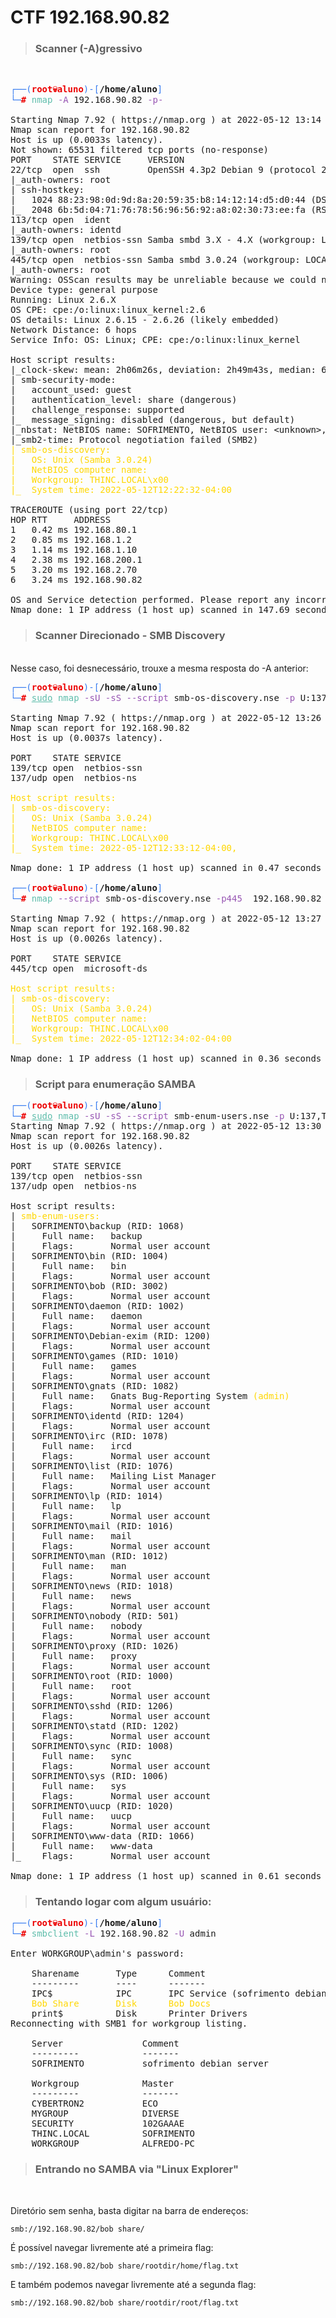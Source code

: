 # CTF 192.168.90.82

>### **Scanner (-A)gressivo** 
<br>

<pre>
<font color="#367BF0">┌──(</font><font color="#EC0101"><b>root💀aluno</b></font><font color="#367BF0">)-[</font><b>/home/aluno</b><font color="#367BF0">]</font>
<font color="#367BF0">└─</font><font color="#EC0101"><b>#</b></font> <font color="#5EBDAB">nmap</font> <font color="#9755B3">-A</font> 192.168.90.82 <font color="#9755B3">-p-</font>                                                                                                                                                                                                          <br>
Starting Nmap 7.92 ( https://nmap.org ) at 2022-05-12 13:14 -03
Nmap scan report for 192.168.90.82
Host is up (0.0033s latency).
Not shown: 65531 filtered tcp ports (no-response)
PORT    STATE SERVICE     VERSION
22/tcp  open  ssh         OpenSSH 4.3p2 Debian 9 (protocol 2.0)
|_auth-owners: root
| ssh-hostkey: 
|   1024 88:23:98:0d:9d:8a:20:59:35:b8:14:12:14:d5:d0:44 (DSA)
|_  2048 6b:5d:04:71:76:78:56:96:56:92:a8:02:30:73:ee:fa (RSA)
113/tcp open  ident
|_auth-owners: identd
139/tcp open  netbios-ssn Samba smbd 3.X - 4.X (workgroup: LOCAL)
|_auth-owners: root
445/tcp open  netbios-ssn Samba smbd 3.0.24 (workgroup: LOCAL)
|_auth-owners: root
Warning: OSScan results may be unreliable because we could not find at least 1 open and 1 closed port
Device type: general purpose
Running: Linux 2.6.X
OS CPE: cpe:/o:linux:linux_kernel:2.6
OS details: Linux 2.6.15 - 2.6.26 (likely embedded)
Network Distance: 6 hops
Service Info: OS: Linux; CPE: cpe:/o:linux:linux_kernel

Host script results:
|_clock-skew: mean: 2h06m26s, deviation: 2h49m43s, median: 6m25s
| smb-security-mode: 
|   account_used: guest
|   authentication_level: share (dangerous)
|   challenge_response: supported
|_  message_signing: disabled (dangerous, but default)
|_nbstat: NetBIOS name: SOFRIMENTO, NetBIOS user: &lt;unknown&gt;, NetBIOS MAC: &lt;unknown&gt; (unknown)
|_smb2-time: Protocol negotiation failed (SMB2)
<font color="GOLD">| smb-os-discovery: 
|   OS: Unix (Samba 3.0.24)
|   NetBIOS computer name: 
|   Workgroup: THINC.LOCAL\x00
|_  System time: 2022-05-12T12:22:32-04:00</font>

TRACEROUTE (using port 22/tcp)
HOP RTT     ADDRESS
1   0.42 ms 192.168.80.1
2   0.85 ms 192.168.1.2
3   1.14 ms 192.168.1.10
4   2.38 ms 192.168.200.1
5   3.20 ms 192.168.2.70
6   3.24 ms 192.168.90.82

OS and Service detection performed. Please report any incorrect results at https://nmap.org/submit/ .
Nmap done: 1 IP address (1 host up) scanned in 147.69 seconds
</pre>

>### **Scanner Direcionado - SMB Discovery** 
<br>
Nesse caso, foi desnecessário, trouxe a mesma resposta do -A anterior:


<pre><font color="#367BF0">┌──(</font><font color="#EC0101"><b>root💀aluno</b></font><font color="#367BF0">)-[</font><b>/home/aluno</b><font color="#367BF0">]</font>
<font color="#367BF0">└─</font><font color="#EC0101"><b>#</b></font> <font color="#5EBDAB"><u style="text-decoration-style:single">sudo</u></font> <font color="#5EBDAB">nmap</font> <font color="#9755B3">-sU</font> <font color="#9755B3">-sS</font> <font color="#9755B3">--script</font> smb-os-discovery.nse <font color="#9755B3">-p</font> U:137,T:139 192.168.90.82

Starting Nmap 7.92 ( https://nmap.org ) at 2022-05-12 13:26 -03
Nmap scan report for 192.168.90.82
Host is up (0.0037s latency).

PORT    STATE SERVICE
139/tcp open  netbios-ssn
137/udp open  netbios-ns

<font color="GOLD">Host script results:
| smb-os-discovery: 
|   OS: Unix (Samba 3.0.24)
|   NetBIOS computer name: 
|   Workgroup: THINC.LOCAL\x00
|_  System time: 2022-05-12T12:33:12-04:00,</font>

Nmap done: 1 IP address (1 host up) scanned in 0.47 seconds
                                                                                                                                                                                                                                               
<font color="#367BF0">┌──(</font><font color="#EC0101"><b>root💀aluno</b></font><font color="#367BF0">)-[</font><b>/home/aluno</b><font color="#367BF0">]</font>
<font color="#367BF0">└─</font><font color="#EC0101"><b>#</b></font> <font color="#5EBDAB">nmap</font> <font color="#9755B3">--script</font> smb-os-discovery.nse <font color="#9755B3">-p445</font>  192.168.90.82

Starting Nmap 7.92 ( https://nmap.org ) at 2022-05-12 13:27 -03
Nmap scan report for 192.168.90.82
Host is up (0.0026s latency).

PORT    STATE SERVICE
445/tcp open  microsoft-ds

<font color="GOLD">Host script results:
| smb-os-discovery: 
|   OS: Unix (Samba 3.0.24)
|   NetBIOS computer name: 
|   Workgroup: THINC.LOCAL\x00
|_  System time: 2022-05-12T12:34:02-04:00</font>

Nmap done: 1 IP address (1 host up) scanned in 0.36 seconds
</pre>

>### **Script para enumeração SAMBA**

<pre><font color="#367BF0">┌──(</font><font color="#EC0101"><b>root💀aluno</b></font><font color="#367BF0">)-[</font><b>/home/aluno</b><font color="#367BF0">]</font>
<font color="#367BF0">└─</font><font color="#EC0101"><b>#</b></font> <font color="#5EBDAB"><u style="text-decoration-style:single">sudo</u></font> <font color="#5EBDAB">nmap</font> <font color="#9755B3">-sU</font> <font color="#9755B3">-sS</font> <font color="#9755B3">--script</font> smb-enum-users.nse <font color="#9755B3">-p</font> U:137,T:139 192.168.90.82 
Starting Nmap 7.92 ( https://nmap.org ) at 2022-05-12 13:30 -03
Nmap scan report for 192.168.90.82
Host is up (0.0026s latency).

PORT    STATE SERVICE
139/tcp open  netbios-ssn
137/udp open  netbios-ns

Host script results:
| <font color="GOLD">smb-enum-users: </font>
|   SOFRIMENTO\backup (RID: 1068)
|     Full name:   backup
|     Flags:       Normal user account
|   SOFRIMENTO\bin (RID: 1004)
|     Full name:   bin
|     Flags:       Normal user account
|   SOFRIMENTO\bob (RID: 3002)
|     Flags:       Normal user account
|   SOFRIMENTO\daemon (RID: 1002)
|     Full name:   daemon
|     Flags:       Normal user account
|   SOFRIMENTO\Debian-exim (RID: 1200)
|     Flags:       Normal user account
|   SOFRIMENTO\games (RID: 1010)
|     Full name:   games
|     Flags:       Normal user account
|   SOFRIMENTO\gnats (RID: 1082)
|     Full name:   Gnats Bug-Reporting System <font color="GOLD">(admin)</font>
|     Flags:       Normal user account
|   SOFRIMENTO\identd (RID: 1204)
|     Flags:       Normal user account
|   SOFRIMENTO\irc (RID: 1078)
|     Full name:   ircd
|     Flags:       Normal user account
|   SOFRIMENTO\list (RID: 1076)
|     Full name:   Mailing List Manager
|     Flags:       Normal user account
|   SOFRIMENTO\lp (RID: 1014)
|     Full name:   lp
|     Flags:       Normal user account
|   SOFRIMENTO\mail (RID: 1016)
|     Full name:   mail
|     Flags:       Normal user account
|   SOFRIMENTO\man (RID: 1012)
|     Full name:   man
|     Flags:       Normal user account
|   SOFRIMENTO\news (RID: 1018)
|     Full name:   news
|     Flags:       Normal user account
|   SOFRIMENTO\nobody (RID: 501)
|     Full name:   nobody
|     Flags:       Normal user account
|   SOFRIMENTO\proxy (RID: 1026)
|     Full name:   proxy
|     Flags:       Normal user account
|   SOFRIMENTO\root (RID: 1000)
|     Full name:   root
|     Flags:       Normal user account
|   SOFRIMENTO\sshd (RID: 1206)
|     Flags:       Normal user account
|   SOFRIMENTO\statd (RID: 1202)
|     Flags:       Normal user account
|   SOFRIMENTO\sync (RID: 1008)
|     Full name:   sync
|     Flags:       Normal user account
|   SOFRIMENTO\sys (RID: 1006)
|     Full name:   sys
|     Flags:       Normal user account
|   SOFRIMENTO\uucp (RID: 1020)
|     Full name:   uucp
|     Flags:       Normal user account
|   SOFRIMENTO\www-data (RID: 1066)
|     Full name:   www-data
|_    Flags:       Normal user account

Nmap done: 1 IP address (1 host up) scanned in 0.61 seconds
</pre>

>### **Tentando logar com algum usuário:**

<pre><font color="#367BF0">┌──(</font><font color="#EC0101"><b>root💀aluno</b></font><font color="#367BF0">)-[</font><b>/home/aluno</b><font color="#367BF0">]</font>
<font color="#367BF0">└─</font><font color="#EC0101"><b>#</b></font> <font color="#5EBDAB">smbclient</font> <font color="#9755B3">-L</font> 192.168.90.82 <font color="#9755B3">-U</font> admin                                                     

Enter WORKGROUP\admin&apos;s password: 

	Sharename       Type      Comment
	---------       ----      -------
	IPC$            IPC       IPC Service (sofrimento debian server)
	<font color="GOLD">Bob Share       Disk      Bob Docs</font>
	print$          Disk      Printer Drivers
Reconnecting with SMB1 for workgroup listing.

	Server               Comment
	---------            -------
	SOFRIMENTO           sofrimento debian server

	Workgroup            Master
	---------            -------
	CYBERTRON2           ECO
	MYGROUP              DIVERSE
	SECURITY             102GAAAE
	THINC.LOCAL          SOFRIMENTO
	WORKGROUP            ALFREDO-PC
</pre>

>### **Entrando no SAMBA via "Linux Explorer"**
<br>

Diretório sem senha, basta digitar na barra de endereços:

    smb://192.168.90.82/bob share/

É possível navegar livremente até a primeira flag:

    smb://192.168.90.82/bob share/rootdir/home/flag.txt

E também podemos navegar livremente até a segunda flag:

    smb://192.168.90.82/bob share/rootdir/root/flag.txt